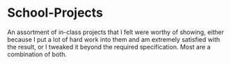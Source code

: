 # School-Projects
An assortment of in-class projects that I felt were worthy of showing, either because I put a lot of hard work into them and am extremely satisfied with the result, or I tweaked it beyond the required specification. Most are a combination of both.
